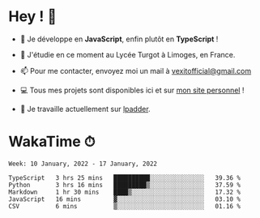 # Hey ! 🌃

- 🔭 Je développe en **JavaScript**, enfin plutôt en **TypeScript** !

- 🌱 J'étudie en ce moment au Lycée Turgot à Limoges, en France.

- 📫 Pour me contacter, envoyez moi un mail à <a href="mailto:vexitofficial@gmail.com">vexitofficial@gmail.com</a>

- 💻 Tous mes projets sont disponibles ici et sur <a href="https://www.vexcited.me">mon site personnel</a> !

- 👀 Je travaille actuellement sur [lpadder](https://github.com/Vexcited/lpadder).

# WakaTime ⏱

<!--START_SECTION:waka-->
```text
Week: 10 January, 2022 - 17 January, 2022

TypeScript   3 hrs 25 mins   ██████████░░░░░░░░░░░░░░░   39.36 % 
Python       3 hrs 16 mins   █████████▒░░░░░░░░░░░░░░░   37.59 % 
Markdown     1 hr 30 mins    ████▒░░░░░░░░░░░░░░░░░░░░   17.32 % 
JavaScript   16 mins         ▓░░░░░░░░░░░░░░░░░░░░░░░░   03.10 % 
CSV          6 mins          ▒░░░░░░░░░░░░░░░░░░░░░░░░   01.16 % 
```
<!--END_SECTION:waka-->
